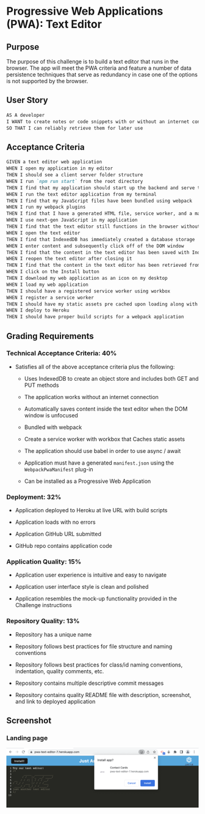 # Progressive Web Applications (PWA): Text Editor

## Purpose

The purpose of this challenge is to build a text editor that runs in the browser. The app will meet the PWA criteria and feature a number of data persistence techniques that serve as redundancy in case one of the options is not supported by the browser.

## User Story

```md
AS A developer
I WANT to create notes or code snippets with or without an internet connection
SO THAT I can reliably retrieve them for later use
```

## Acceptance Criteria

```md
GIVEN a text editor web application
WHEN I open my application in my editor
THEN I should see a client server folder structure
WHEN I run `npm run start` from the root directory
THEN I find that my application should start up the backend and serve the client
WHEN I run the text editor application from my terminal
THEN I find that my JavaScript files have been bundled using webpack
WHEN I run my webpack plugins
THEN I find that I have a generated HTML file, service worker, and a manifest file
WHEN I use next-gen JavaScript in my application
THEN I find that the text editor still functions in the browser without errors
WHEN I open the text editor
THEN I find that IndexedDB has immediately created a database storage
WHEN I enter content and subsequently click off of the DOM window
THEN I find that the content in the text editor has been saved with IndexedDB
WHEN I reopen the text editor after closing it
THEN I find that the content in the text editor has been retrieved from our IndexedDB
WHEN I click on the Install button
THEN I download my web application as an icon on my desktop
WHEN I load my web application
THEN I should have a registered service worker using workbox
WHEN I register a service worker
THEN I should have my static assets pre cached upon loading along with subsequent pages and static assets
WHEN I deploy to Heroku
THEN I should have proper build scripts for a webpack application
```

## Grading Requirements

### Technical Acceptance Criteria: 40%

- Satisfies all of the above acceptance criteria plus the following:

  - Uses IndexedDB to create an object store and includes both GET and PUT methods

  - The application works without an internet connection

  - Automatically saves content inside the text editor when the DOM window is unfocused

  - Bundled with webpack

  - Create a service worker with workbox that Caches static assets

  - The application should use babel in order to use async / await

  - Application must have a generated `manifest.json` using the `WebpackPwaManifest` plug-in

  - Can be installed as a Progressive Web Application

### Deployment: 32%

- Application deployed to Heroku at live URL with build scripts

- Application loads with no errors

- Application GitHub URL submitted

- GitHub repo contains application code

### Application Quality: 15%

- Application user experience is intuitive and easy to navigate

- Application user interface style is clean and polished

- Application resembles the mock-up functionality provided in the Challenge instructions

### Repository Quality: 13%

- Repository has a unique name

- Repository follows best practices for file structure and naming conventions

- Repository follows best practices for class/id naming conventions, indentation, quality comments, etc.

- Repository contains multiple descriptive commit messages

- Repository contains quality README file with description, screenshot, and link to deployed application

## Screenshot

### Landing page

![image](https://github.com/tornicke/pwa-text-editor/blob/caea1c26d49f6ac93777b3b7919f0fcf5fce1498/images/Screenshot%20PWA%20Text%20Editor.png)
